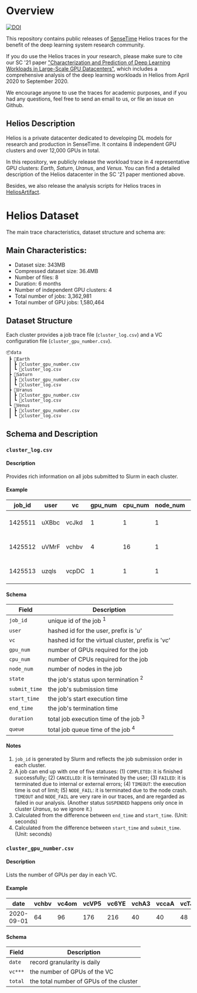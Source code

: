 # Overview
[![DOI](https://zenodo.org/badge/387395302.svg)](https://zenodo.org/badge/latestdoi/387395302)

This repository contains public releases of [SenseTime](https://www.sensetime.com) Helios traces for the benefit of the deep learning system research community. 
<!-- Note that [Git LFS](https://git-lfs.github.com/) is required for downloading Helios traces. -->

If you do use the Helios traces in your research, please make sure to cite our SC '21 paper ["Characterization and Prediction of Deep Learning Workloads in Large-Scale GPU Datacenters"](https://doi.org/10.1145/3458817.3476223), which includes a comprehensive analysis of the deep learning workloads in Helios from April 2020 to September 2020.

We encourage anyone to use the traces for academic purposes, and if you had any questions, feel free to send an email to us, or file an issue on Github. 

<!-- > **Note that only the `Venus` trace is public available now. Other traces are being censored. We will release them as soon as possible.** -->

## Helios Description

Helios is a private datacenter dedicated to developing DL models for research and production in SenseTime. It contains 8 independent GPU clusters and over 12,000 GPUs in total.

In this repository, we publicly release the workload trace in 4 representative GPU clusters: *Earth*, *Saturn*, *Uranus*, and *Venus*. You can find a detailed description of the Helios datacenter in the SC '21 paper mentioned above. 

Besides, we also release the analysis scripts for Helios traces in [HeliosArtifact](https://github.com/S-Lab-System-Group/HeliosArtifact).

# Helios Dataset

The main trace characteristics, dataset structure and schema are:

## Main Characteristics:
*	Dataset size: 343MB
*   Compressed dataset size: 36.4MB
*	Number of files: 8
*	Duration: 6 months
*   Number of independent GPU clusters: 4
*	Total number of jobs: 3,362,981
*	Total number of GPU jobs: 1,580,464

## Dataset Structure

Each cluster provides a job trace file (`cluster_log.csv`) and a VC configuration file (`cluster_gpu_number.csv`).

```
📦data
 ┣ 📂Earth
 ┃ ┣ 📜cluster_gpu_number.csv
 ┃ ┗ 📜cluster_log.csv
 ┣ 📂Saturn
 ┃ ┣ 📜cluster_gpu_number.csv
 ┃ ┗ 📜cluster_log.csv
 ┣ 📂Uranus
 ┃ ┣ 📜cluster_gpu_number.csv
 ┃ ┗ 📜cluster_log.csv
 ┗ 📂Venus
 ┃ ┣ 📜cluster_gpu_number.csv
 ┃ ┗ 📜cluster_log.csv
```

## Schema and Description

### `cluster_log.csv`

#### Description

Provides rich information on all jobs submitted to Slurm in each cluster.

#### Example
| job_id  | user  | vc    | gpu_num | cpu_num | node_num | state     | submit_time         | start_time          | end_time            | duration | queue |
| ------- | ----- | ----- | ------- | ------- | -------- | --------- | ------------------- | ------------------- | ------------------- | -------- | ----- |
| 1425511 | uXBbc | vcJkd | 1       | 1       | 1        | COMPLETED | 2020-06-09 18:41:01 | 2020-06-09 18:41:01 | 2020-06-10 04:55:09 | 36848    | 0     |
| 1425512 | uVMrF | vchbv | 4       | 16      | 1        | FAILED    | 2020-06-09 18:41:27 | 2020-06-09 18:41:27 | 2020-06-09 18:45:36 | 249      | 0     |
| 1425513 | uzqls | vcpDC | 1       | 1       | 1        | CANCELLED | 2020-06-09 18:41:28 | 2020-06-09 18:41:28 | 2020-06-17 14:15:21 | 675233   | 0     |

#### Schema

| Field         | Description                                         |
| ------------- | --------------------------------------------------- |
| `job_id`      | unique id of the job <sup>1</sup>                   |
| `user`        | hashed id for the user, prefix is '*u*'             |
| `vc`          | hashed id for the virtual cluster, prefix is '*vc*' |
| `gpu_num`     | number of GPUs required for the job                 |
| `cpu_num`     | number of CPUs required for the job                 |
| `node_num`    | number of nodes in the job                          |
| `state`       | the job's status upon termination  <sup>2</sup>     |
| `submit_time` | the job's submission time                           |
| `start_time`  | the job's start execution time                      |
| `end_time`    | the job's termination time                          |
| `duration`    | total job execution time of the job <sup>3</sup>    |
| `queue`       | total job queue time of the job <sup>4</sup>        |


#### Notes
1. `job_id` is generated by Slurm and reflects the job submission order in each cluster.
2. A job can end up with one of five statuses: (1) `COMPLETED`: it is finished successfully; (2) `CANCELLED`: it is terminated by the user; (3) `FAILED`: it is terminated due to internal or external errors; (4) `TIMEOUT`: the execution time is out of limit; (5) `NODE_FAIL`: it is terminated due to the node crash. `TIMEOUT` and `NODE_FAIL` are very rare in our traces, and are regarded as failed in our analysis. (Another status `SUSPENDED` happens only once in cluster *Uranus*, so we ignore it.)
3. Calculated from the difference between `end_time` and `start_time`. (Unit: seconds)
4. Calculated from the difference between `start_time` and `submit_time`. (Unit: seconds)



### ``cluster_gpu_number.csv``

#### Description

Lists the number of GPUs per day in each VC.

#### Example
| date       | vchbv | vc4om | vcVP5 | vc6YE | vchA3 | vccaA | vcTJs | vcvlY | vcSoL | vcMod | vcpDC | vc3sl | vc8Sj | vcJLV | vcLJZ | vcIya | vcJkd | vcdI0 | vcira | vcgkz | vcxS0 | vc7hD | vcXrB | vcvcM | vcp4O | total |
| ---------- | ----- | ----- | ----- | ----- | ----- | ----- | ----- | ----- | ----- | ----- | ----- | ----- | ----- | ----- | ----- | ----- | ----- | ----- | ----- | ----- | ----- | ----- | ----- | ----- | ----- | ----- |
| 2020-09-01 | 64    | 96    | 176   | 216   | 40    | 40    | 48    | 96    | 32    | 64    | 56    | 64    | 0     | 32    | 64    | 0     | 16    | 16    | 16    | 8     | 0     | 0     | 0     | 0     | 0     | 1144  |


#### Schema

| Field   | Description                             |
| ------- | --------------------------------------- |
| `date`  | record granularity is daily             |
| `vc***` | the number of GPUs of the VC            |
| `total` | the total number of GPUs of the cluster |
